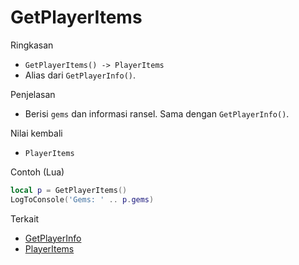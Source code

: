 # GetPlayerItems

Ringkasan
- `GetPlayerItems() -> PlayerItems`
- Alias dari `GetPlayerInfo()`.

Penjelasan
- Berisi `gems` dan informasi ransel. Sama dengan `GetPlayerInfo()`.

Nilai kembali
- `PlayerItems`

Contoh (Lua)
```lua
local p = GetPlayerItems()
LogToConsole('Gems: ' .. p.gems)
```

Terkait
- [GetPlayerInfo](GetPlayerInfo.md)
- [PlayerItems](../structures/PlayerItems.md)
